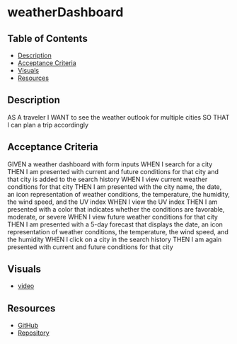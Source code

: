 # weatherDashboard

## Table of Contents
- [Description](#description)
- [Acceptance Criteria](#Acceptance)
- [Visuals](Visuals)
- [Resources](Resources)

## Description

AS A traveler
I WANT to see the weather outlook for multiple cities
SO THAT I can plan a trip accordingly

## Acceptance Criteria

GIVEN a weather dashboard with form inputs
WHEN I search for a city
THEN I am presented with current and future conditions for that city and that city is added to the search history
WHEN I view current weather conditions for that city
THEN I am presented with the city name, the date, an icon representation of weather conditions, the temperature, the humidity, the wind speed, and the UV index
WHEN I view the UV index
THEN I am presented with a color that indicates whether the conditions are favorable, moderate, or severe
WHEN I view future weather conditions for that city
THEN I am presented with a 5-day forecast that displays the date, an icon representation of weather conditions, the temperature, the wind speed, and the humidity
WHEN I click on a city in the search history
THEN I am again presented with current and future conditions for that city

## Visuals
- [video]( https://www.awesomescreenshot.com/video/10055701?key=15719bf514264f6e7f03505d114730e1)

## Resources
- [GitHub](https://sdivachuk.github.io/weatherDashboard/)
- [Repository](https://github.com/sdivachuk/weatherDashboard)